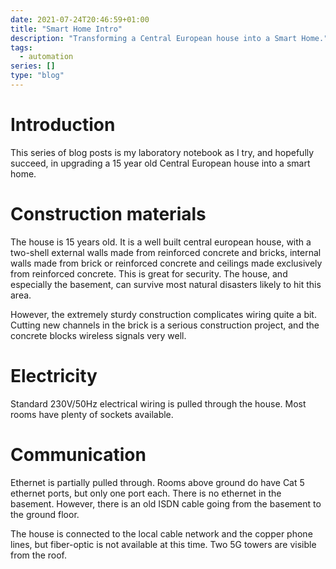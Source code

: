 ```yaml
---
date: 2021-07-24T20:46:59+01:00
title: "Smart Home Intro"
description: "Transforming a Central European house into a Smart Home."
tags:
  - automation
series: []
type: "blog"
---
```


# Introduction

This series of blog posts is my laboratory notebook as I try, and hopefully
succeed, in upgrading a 15 year old Central European house into a smart home.

# Construction materials

The house is 15 years old. It is a well built central european house, with a
two-shell external walls made from reinforced concrete and bricks, internal
walls made from brick or reinforced concrete and ceilings made exclusively from
reinforced concrete. This is great for security. The house, and especially the
basement, can survive most natural disasters likely to hit this area.

However, the extremely sturdy construction complicates wiring quite a bit.
Cutting new channels in the brick is a serious construction project, and the
concrete blocks wireless signals very well.

# Electricity

Standard 230V/50Hz electrical wiring is pulled through the house. Most rooms have
plenty of sockets available.

# Communication

Ethernet is partially pulled through. Rooms above ground do have Cat 5 ethernet ports,
but only one port each. There is no ethernet in the basement. However, there is
an old ISDN cable going from the basement to the ground floor.

The house is connected to the local cable network and the copper phone lines, but
fiber-optic is not available at this time. Two 5G towers are visible from the roof.
